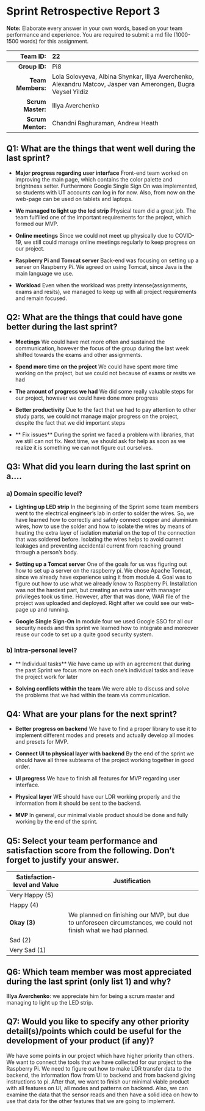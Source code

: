 # Sprint Retrospective Report 3

**Note:** Elaborate every answer in your own words, based on your team performance and experience. You are required to submit a md file (1000-1500 words) for this assignment.
 
| **Team  ID:** | 22 |
| -----------------: | :--- |
| **Group  ID:** | Pi8 |
| **Team  Members:** | Lola Solovyeva, Albina Shynkar, Illya Averchenko, Alexandru Matcov, Jasper van Amerongen, Bugra Veysel Yildiz |
| **Scrum  Master:** | Illya Averchenko |
| **Scrum  Mentor:** | Chandni Raghuraman, Andrew Heath |
 ## Q1: What are the things that went well during the last sprint? 
* **Major progress regarding user interface**
Front-end team worked on improving the main page, which contains the color palette  and brightness setter. Furthermore Google Single Sign On was implemented, so students with UT accounts can log in for now.  Also, from now on the web-page can be used on tablets and laptops. 

* **We managed to light up the led strip** 
Physical team did a great job. The team fulfilled one of the important requirements for the project, which formed our MVP. 

* **Online meetings**
Since we could not meet up physically due to COVID-19, we still could manage online meetings regularly to keep progress on our project. 

* **Raspberry Pi and Tomcat server**
Back-end was focusing on setting up a server on Raspberry Pi. We agreed on using Tomcat, since Java is the main language we use. 

* **Workload**
Even when the workload was pretty intense(assignments, exams and resits), we managed to keep up with all project requirements and remain focused.

## Q2: What are the things that could have gone better during the last sprint?
* **Meetings**
We could have met more often and sustained the communication, however the focus of the group during the last week shifted towards the exams and other assignments.

* **Spend more time on the project**
We could have spent more time working on the project, but we could not because of exams or resits we had

* **The amount of progress we had**
We did some really valuable steps for our project, however we could have done more progress

* **Better productivity**
Due to the fact that we had to pay attention to other study parts, we could not manage major progress on the project, despite the fact that we did important steps

* ** Fix issues**
During the sprint we faced a problem with libraries, that we still can not fix. Next time, we should ask for help as soon as we realize it is something we can not figure out ourselves. 

## Q3: What did you learn during the last sprint on a….
### a) Domain specific level?
* **Lighting up LED strip**
In the beginning of the Sprint some team members went to the electrical engineer’s lab in order to solder the wires. So, we have learned how to correctly and safely connect copper and aluminium wires, how to use the solder and how to isolate the wires by means of heating the extra layer of isolation material on the top of the connection that was soldered before. Isolating the wires helps to avoid current leakages and preventing accidental current from reaching ground through a person’s body.

* **Setting up a Tomcat server**
One of the goals for us was figuring out how to set up a server on the raspberry pi. We chose Apache Tomcat,  since we already have experience using it  from module 4. Goal was to figure out how to use what we already know to Raspberry Pi. Installation was not the hardest part, but creating an extra user with manager privileges took us time. However, after that was done, WAR file of the project was uploaded and deployed. Right after we could see our web-page up and running.

* **Google Single Sign-On**
In module four we used Google SSO for all our security needs and this sprint we learned how to integrate and moreover reuse our code to set up a quite good security system.
### b) Intra-personal level?
* ** Individual tasks**
We have came up with an agreement that during the past Sprint we focus more on each one’s individual tasks and leave the project work for later

* **Solving conflicts within the team**
We were able to discuss and solve the problems that we had within the team via communication.
## Q4: What are your plans for the next sprint?
* **Better progress on backend**
We have to find a proper library to use it to implement different modes and presets and actually develop all modes and presets for MVP.

* **Connect UI to physical layer with backend**
By the end of the sprint we should have all three subteams of the project working  together in good order.

* **UI progress**
We have to finish all features for MVP regarding user interface.

* **Physical layer**
WE should have our LDR working properly and the information from it should be sent to the backend.

* **MVP**
In general, our minimal viable product should be done and fully working by the end of the sprint.
## Q5: Select your team performance and satisfaction score from the following. Don’t forget to justify your answer.

| **Satisfaction-level  and Value** | **Justification** |
| -----------------------| ----------------- |
| Very  Happy (5)  | |
| Happy  (4)  | |
| **Okay  (3)**  | We planned on finishing our MVP, but due to unforeseen circumstances, we could not finish what we had planned. |
| Sad  (2) | |
| Very  Sad (1) | |

## Q6: Which team member was most appreciated during the last sprint (only list 1) and why?
**Illya Averchenko**: we appreciate him for being a scrum master and managing to light up the LED strip.
## Q7:  Would you like to specify any other priority detail(s)/points which could be useful for the development of your product (if any)?
We have some points in our project which have higher priority than others. We want to connect the tools that we have collected for our project to the Raspberry Pi. We need to figure out how to make LDR transfer data to the backend, the information flow from UI to backend and from backend giving instructions to pi. After that, we want to finish our minimal viable product with all features on UI, all modes and patterns on backend. Also, we can examine the data that the sensor reads and then have a solid idea on how to use that data for the other features that we are going to implement.
